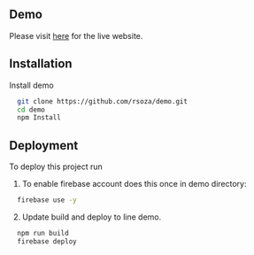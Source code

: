 
## Demo

Please visit [here](https://fir-599e4.web.app/) for the live website.

## Installation

Install demo 

```bash
  git clone https://github.com/rsoza/demo.git
  cd demo
  npm Install
```
    
## Deployment

To deploy this project run

1. To enable firebase account does this once in demo directory:

```bash
  firebase use -y
```
2. Update build and deploy to line demo.
```bash
  npm run build
  firebase deploy
```

